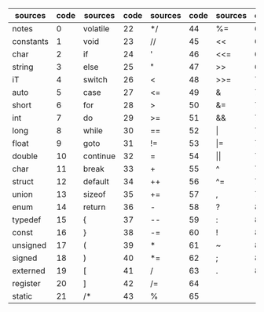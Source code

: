 |   sources     |   code    |   sources     |   code    |   sources     |   code    |   sources     |   code    |
|   ---         |   ---     |   ---         |   ---     |   ---         |   ---     |   ---         |   ---     |
|   notes       |   0       |volatile|22|*/|44|%=|66|
|   constants   |   1       |void|23|//|45|<<|67|
|   char        |   2       |if|24|'|46|<<=|68|
|   string      |   3       |else|25|"|47|>>|69|
|   iT          |   4       |switch|26|<|48|>>=|70|
|   auto        |   5       |case|27|<=|49|&|71|
|   short       |   6       |for|28|>|50|&=|72|
| int | 7 |do|29|>=|51|&&|73|
| long | 8 |while|30|==|52|\||74|
| float | 9 |goto|31|!=|53|\|=|75|
| double | 10 |continue|32|=|54|\|\||76|
| char | 11 |break|33|+|55|^|77|
| struct | 12 |default|34|++|56|^=|78|
| union | 13 |sizeof|35|+=|57|,|79|
| enum | 14 |return|36|-|58|?|80|
| typedef | 15 |{|37|--|59|:|81|
| const | 16 |}|38|-=|60|!|82|
| unsigned | 17 |(|39|*|61|~|83|
| signed | 18 |)|40|*=|62|;|84|
| externed | 19 |[|41|/|63|.|85|
| register | 20 |]|42|/=|64|||
| static | 21 |/*|43|%|65|||
